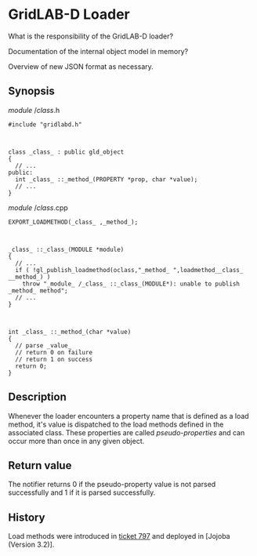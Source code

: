 # GridLAB-D Loader
What is the responsibility of the GridLAB-D loader?

Documentation of the internal object model in memory?

Overview of new JSON format as necessary.

## Synopsis

_module_ /_class_.h
    
    
    #include "gridlabd.h"
    
    
    
    class _class_ : public gld_object
    {
      // ...
    public:
      int _class_ ::_method_(PROPERTY *prop, char *value);
      // ...
    }
    

_module_ /_class_.cpp
    
    
    EXPORT_LOADMETHOD(_class_ ,_method_);
    
    
    
    _class_ ::_class_(MODULE *module)
    {
      // ...
      if ( !gl_publish_loadmethod(oclass,"_method_ ",loadmethod__class_ __method_) )
        throw "_module_ /_class_ ::_class_(MODULE*): unable to publish _method_ method";
      // ...
    }
    
    
    
    int _class_ ::_method_(char *value)
    {
      // parse _value_
      // return 0 on failure
      // return 1 on success
      return 0;
    }
    

## Description

Whenever the loader encounters a property name that is defined as a load method, it's value is dispatched to the load methods defined in the associated class. These properties are called _pseudo-properties_ and can occur more than once in any given object. 

## Return value

The notifier returns 0 if the pseudo-property value is not parsed successfully and 1 if it is parsed successfully. 

## History

Load methods were introduced in [ticket 797](http://sourceforge.net/p/gridlab-d/tickets/797) and deployed in [Jojoba (Version 3.2)]. 
